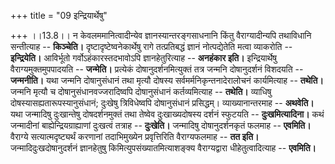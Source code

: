 +++
title = "09 इन्द्रियार्थेषु"

+++
।।13.8।। न केवलममानित्वादीन्येव ज्ञानस्यान्तरङ्गसाधनानि किंतु
वैराग्यादीन्यपि तथाविधानि सन्तीत्याह -- **किञ्चेति।**
दृष्टादृष्टेष्वनेकार्थेषु रागे तत्प्रतिबद्धं ज्ञानं नोत्पद्येतेति मत्वा
व्याकरोति -- **इन्द्रियेति।** आविर्भूतो गर्वोऽहंकारस्तदभावोऽपि
ज्ञानहेतुरित्याह -- **अनहंकार इति।** इन्द्रियार्थेषु
वैराग्यमुक्तमुपपादयति -- **जन्मेति।** प्रत्येकं दोषानुदर्शनमित्युक्तं
तत्र जन्मनि दोषानुदर्शनं विशदयति -- **जन्मनीति।** यथा जन्मनि
दोषानुसंधानं तथा मृत्यौ दोषस्य सर्वमर्मनिकृन्तनादेरालोचनं कार्यमित्याह
-- **तथेति।** जन्मनि मृत्यौ च दोषानुसंधानवज्जरादिष्वपि दोषानुसंधानं
कर्तव्यमित्याह -- **तथेति।** व्याधिषु दोषस्यासह्यतारूपस्यानुसंधानं;
दुःखेषु त्रिविधेष्वपि दोषानुसंधानं प्रसिद्धम्। व्याख्यानान्तरमाह --
**अथवेति।** यथा जन्मादिषु दुःखान्तेषु दोषदर्शनमुक्तं तथा तेष्वेव
दुःखाख्यदोषस्य दर्शनं स्फुटयति -- **दुःखमित्यादिना।** कथं जन्मादीनां
बाह्येन्द्रियग्राह्याणां दुःखत्वं तत्राह -- **दुःखेति।** जन्मादिषु
दोषानुदर्शनकृतं फलमाह -- **एवमिति।** वैराग्ये सत्यात्मदृष्ट्यर्थं
करणानां तदाभिमुख्येन प्रवृत्तिरिति वैराग्यफलमाह -- **तत इति।**
जन्मादिदुःखदोषानुदर्शनं ज्ञानहेतुषु किमित्युपसंख्यातमित्याशङ्क्य
वैराग्यद्वारा धीहेतुत्वादित्याह -- **एवमिति।**

